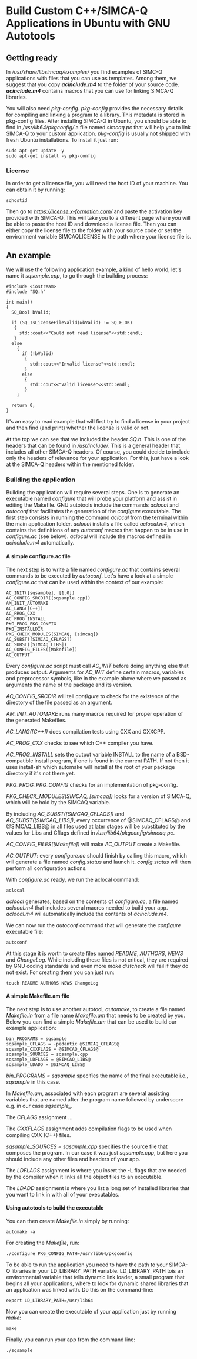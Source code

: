 # Build Custom C++/SIMCA-Q Applications in Ubuntu with GNU Autotools

## Getting ready

In */usr/share/libsimcaq/examples/* you find examples of SIMC-Q applications with files that you can use as templates. Among them, we suggest that you copy **_acinclude.m4_** to the folder of your source code.
**_acinclude.m4_** contains macros that you can use for linking SIMCA-Q libraries.

You will also need *pkg-config*. *pkg-config* provides the necessary details for compiling and linking a program to a library. This metadata is stored in pkg-config files. After installing SIMCA-Q in Ubuntu, you should be able to find in */usr/lib64/pkgconfig/* a file named *simcaq.pc* that will help you to link SIMCA-Q to your custom application. *pkg-config* is usually not shipped with fresh Ubuntu installations. To install it just run:
```
sudo apt-get update -y
sudo apt-get install -y pkg-config
```

### License

In order to get a license file, you will need the host ID of your machine. You can obtain it by running:
```
sqhostid
```

Then go to *https://license.x-formation.com/* and paste the activation key provided with SIMCA-Q. This will take you to a different page where you will be able to paste the host ID and download a license file. Then you can either copy the license file to the folder with your source code or set the environment variable SIMCAQLICENSE to the path where your license file is.

## An example

We will use the following application example, a kind of hello world, let's name it *sqsample.cpp*, to go through the building process:
```
#include <iostream>
#include "SQ.h"

int main()
{
  SQ_Bool bValid;

  if (SQ_IsLicenseFileValid(&bValid) != SQ_E_OK)
   {
     std::cout<<"Could not read license"<<std::endl;
   }
  else
    {
      if (!bValid)
       {
         std::cout<<"Invalid license"<<std::endl;
       }
      else
       {
         std::cout<<"Valid license"<<std::endl;
       }
    }
    
  return 0;
}
```

It's an easy to read example that will first try to find a license in your project and then find (and print) whether the license is valid or not.

At the top we can see that we included the header *SQ.h*. This is one of the headers that can be found in */usr/include/*. This is a general header that includes all other SIMCA-Q headers. Of course, you could decide to include only the headers of relevance for your application. For this, just have a look at the SIMCA-Q headers within the mentioned folder.

### Building the application

Building the application will require several steps. One is to generate an executable named *configure* that will probe your platform and assist in editing the Makefile. GNU autotools include the commands *aclocal* and *autoconf* that facilitates the generation of the *configure* executable. The first step consists in running the command *aclocal* from the terminal within the main application folder. *aclocal* installs a file called *aclocal.m4*, which contains the definitions of any *autoconf* macros that happen to be in use in *configure.ac* (see below). *aclocal* will include the macros defined in *acinclude.m4* automatically.

#### A simple configure.ac file

The next step is to write a file named *configure.ac* that contains several commands to be executed by *autoconf*. Let's have a look at a simple *configure.ac* that can be used within the context of our example:
```
AC_INIT([sqsample], [1.0])
AC_CONFIG_SRCDIR([sqsample.cpp])
AM_INIT_AUTOMAKE
AC_LANG([C++])
AC_PROG_CXX
AC_PROG_INSTALL
PKG_PROG_PKG_CONFIG
PKG_INSTALLDIR
PKG_CHECK_MODULES(SIMCAQ, [simcaq])
AC_SUBST([SIMCAQ_CFLAGS])
AC_SUBST([SIMCAQ_LIBS])
AC_CONFIG_FILES([Makefile])
AC_OUTPUT
```

Every *configure.ac* script must call *AC_INIT* before doing anything else that produces output. Arguments for *AC_INIT* define certain macros, variables and preprocessor symbols, like in the example above where we passed as arguments the name of the package and its version.

*AC_CONFIG_SRCDIR* will tell *configure* to check for the existence of the directory of the file passed as an argument.

*AM_INIT_AUTOMAKE* runs many macros required for proper operation of the generated Makefiles.

*AC_LANG([C++])* does compilation tests using CXX and CXXCPP.

*AC_PROG_CXX* checks to see which C++ compiler you have. 

*AC_PROG_INSTALL* sets the output variable INSTALL to the name of a BSD-compatible install program, if one is found in the current PATH. If not then it uses install-sh which automake will install at the root of your package directory if it's not there yet. 

*PKG_PROG_PKG_CONFIG* checks for an implementation of pkg-config.

*PKG_CHECK_MODULES(SIMCAQ, [simcaq])* looks for a version of SIMCA-Q, which will be hold by the SIMCAQ variable.

By including *AC_SUBST([SIMCAQ_CFLAGS])* and *AC_SUBST([SIMCAQ_LIBS])*, every occurrence of @SIMCAQ_CFLAGS@ and @SIMCAQ_LIBS@ in all files used at later stages will be substituted by the values for Libs and Cflags defined in */usr/lib64/pkgconfig/simcaq.pc*.

*AC_CONFIG_FILES([Makefile])* will make *AC_OUTPUT* create a Makefile.

*AC_OUTPUT*: every *configure.ac* should finish by calling this macro, which will generate a file named *config.status* and launch it. *config.status* will then perform all configuration actions.

With *configure.ac* ready, we run the aclocal command:
```
aclocal
```

*aclocal* generates, based on the contents of *configure.ac*, a file named *aclocal.m4* that includes several macros needed to build your app. *aclocal.m4* wil automatically include the contents of *acinclude.m4*.

We can now run the *autoconf* command that will generate the *configure* executable file:
```
autoconf
```

At this stage it is worth to create files named *README*, *AUTHORS*, *NEWS* and *ChangeLog*. While including these files is not critical, they are required by GNU coding standards and even more *make distcheck* will fail if they do not exist. For creating them you can just run:
```
touch README AUTHORS NEWS ChangeLog
```
#### A simple Makefile.am file

The next step is to use another autotool, *automake*, to create a file named *Makefile.in* from a file name *Makefile.am* that needs to be created by you. Below you can find a simple *Makefile.am* that can be used to build our example application:
```
bin_PROGRAMS = sqsample
sqsample_CFLAGS = -pedantic @SIMCAQ_CFLAGS@
sqsample_CXXFLAGS = @SIMCAQ_CFLAGS@
sqsample_SOURCES = sqsample.cpp
sqsample_LDFLAGS = @SIMCAQ_LIBS@
sqsample_LDADD = @SIMCAQ_LIBS@
```

*bin_PROGRAMS = sqsample* specifies the name of the final executable i.e., *sqsample* in this case.

In *Makefile.am*, associated with each program are several assisting variables that are named after the program name followed by underscore e.g. in our case *sqsample_<VariableName>*.

The *CFLAGS* assignment ...

The *CXXFLAGS* assignment adds compilation flags to be used when compiling CXX (C++) files.

*sqsample_SOURCES = sqsample.cpp* specifies the source file that composes the program. In our case it was just *sqsample.cpp*, but here you should include any other files and headers of your app.

The *LDFLAGS* assignment is where you insert the -L flags that are needed by the compiler when it links all the object files to an executable.

The *LDADD* assignment is where you list a long set of installed libraries that you want to link in with all of your executables. 

#### Using autotools to build the executable

You can then create *Makefile.in* simply by running:
```
automake -a
```

For creating the *Makefile*, run:
```
./configure PKG_CONFIG_PATH=/usr/lib64/pkgconfig
```

To be able to run the application you need to have the path to your SIMCA-Q libraries in your LD_LIBRARY_PATH variable. LD_LIBRARY_PATH tois an environmental variable that tells dynamic link loader, a small program that begins all your applications, where to look for dynamic shared libraries that an application was linked with. Do this on the command-line:
```
export LD_LIBRARY_PATH=/usr/lib64
```

Now you can create the executable of your application just by running *make*:
```
make
```

Finally, you can run your app from the command line:
```
./sqsample
```
